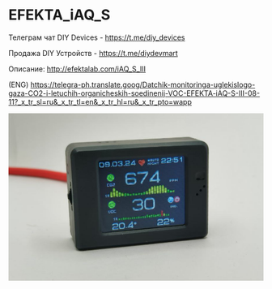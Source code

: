 # EFEKTA_iAQ_S

Телеграм чат DIY Devices - https://t.me/diy_devices

Продажа DIY Устройств - https://t.me/diydevmart

Описание: http://efektalab.com/iAQ_S_III

(ENG) https://telegra-ph.translate.goog/Datchik-monitoringa-uglekislogo-gaza-CO2-i-letuchih-organicheskih-soedinenij-VOC-EFEKTA-iAQ-S-III-08-11?_x_tr_sl=ru&_x_tr_tl=en&_x_tr_hl=ru&_x_tr_pto=wapp

![EFEKTA iAQ S III](https://raw.githubusercontent.com/smartboxchannel/EFEKTA_iAQ_S_I_II_III/main/Images/6385dd77b70b642bd38d1.png) 
